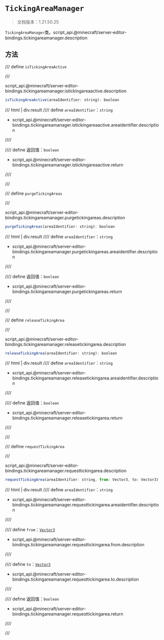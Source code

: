 # `TickingAreaManager`

> 文档版本：1.21.50.25

`TickingAreaManager`类。script_api.@minecraft/server-editor-bindings.tickingareamanager.description

## 方法

/// define
`isTickingAreaActive`


///

script_api.@minecraft/server-editor-bindings.tickingareamanager.istickingareaactive.description

```js
isTickingAreaActive(areaIdentifier: string): boolean
```

/// html | div.result
//// define
`areaIdentifier`：`string`

- script_api.@minecraft/server-editor-bindings.tickingareamanager.istickingareaactive.areaidentifier.description


////

//// define
返回值：`boolean`

- script_api.@minecraft/server-editor-bindings.tickingareamanager.istickingareaactive.return


////

///


/// define
`purgeTickingAreas`


///

script_api.@minecraft/server-editor-bindings.tickingareamanager.purgetickingareas.description

```js
purgeTickingAreas(areaIdentifier: string): boolean
```

/// html | div.result
//// define
`areaIdentifier`：`string`

- script_api.@minecraft/server-editor-bindings.tickingareamanager.purgetickingareas.areaidentifier.description


////

//// define
返回值：`boolean`

- script_api.@minecraft/server-editor-bindings.tickingareamanager.purgetickingareas.return


////

///


/// define
`releaseTickingArea`


///

script_api.@minecraft/server-editor-bindings.tickingareamanager.releasetickingarea.description

```js
releaseTickingArea(areaIdentifier: string): boolean
```

/// html | div.result
//// define
`areaIdentifier`：`string`

- script_api.@minecraft/server-editor-bindings.tickingareamanager.releasetickingarea.areaidentifier.description


////

//// define
返回值：`boolean`

- script_api.@minecraft/server-editor-bindings.tickingareamanager.releasetickingarea.return


////

///


/// define
`requestTickingArea`


///

script_api.@minecraft/server-editor-bindings.tickingareamanager.requesttickingarea.description

```js
requestTickingArea(areaIdentifier: string, from: Vector3, to: Vector3): boolean
```

/// html | div.result
//// define
`areaIdentifier`：`string`

- script_api.@minecraft/server-editor-bindings.tickingareamanager.requesttickingarea.areaidentifier.description


////

//// define
`from`：[`Vector3`](../../server/beta/vector3.md)

- script_api.@minecraft/server-editor-bindings.tickingareamanager.requesttickingarea.from.description


////

//// define
`to`：[`Vector3`](../../server/beta/vector3.md)

- script_api.@minecraft/server-editor-bindings.tickingareamanager.requesttickingarea.to.description


////

//// define
返回值：`boolean`

- script_api.@minecraft/server-editor-bindings.tickingareamanager.requesttickingarea.return


////

///

